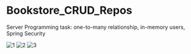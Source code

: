 # Bookstore_CRUD_Repos
Server Programming task: one-to-many relationship, in-memory users, Spring Security

![1](https://github.com/OlSavMe/Bookstore_CRUD_Repos/blob/master/in-memory_users1.png)
![2](https://github.com/OlSavMe/Bookstore_CRUD_Repos/blob/master/in-memory_users2.png)
![3](https://github.com/OlSavMe/Bookstore_CRUD_Repos/blob/master/in-memory_users3.png)

